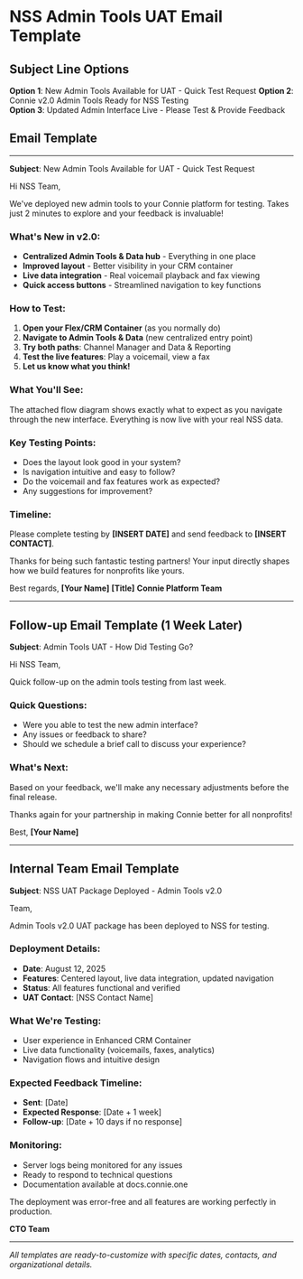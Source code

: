 # NSS Admin Tools UAT Email Template

## Subject Line Options

**Option 1**: New Admin Tools Available for UAT - Quick Test Request
**Option 2**: Connie v2.0 Admin Tools Ready for NSS Testing  
**Option 3**: Updated Admin Interface Live - Please Test & Provide Feedback

## Email Template

---

**Subject**: New Admin Tools Available for UAT - Quick Test Request

Hi NSS Team,

We've deployed new admin tools to your Connie platform for testing. Takes just 2 minutes to explore and your feedback is invaluable!

### What's New in v2.0:
- **Centralized Admin Tools & Data hub** - Everything in one place
- **Improved layout** - Better visibility in your CRM container
- **Live data integration** - Real voicemail playback and fax viewing
- **Quick access buttons** - Streamlined navigation to key functions

### How to Test:
1. **Open your Flex/CRM Container** (as you normally do)
2. **Navigate to Admin Tools & Data** (new centralized entry point)
3. **Try both paths**: Channel Manager and Data & Reporting
4. **Test the live features**: Play a voicemail, view a fax
5. **Let us know what you think!**

### What You'll See:
The attached flow diagram shows exactly what to expect as you navigate through the new interface. Everything is now live with your real NSS data.

### Key Testing Points:
- Does the layout look good in your system?
- Is navigation intuitive and easy to follow?
- Do the voicemail and fax features work as expected?
- Any suggestions for improvement?

### Timeline:
Please complete testing by **[INSERT DATE]** and send feedback to **[INSERT CONTACT]**.

Thanks for being such fantastic testing partners! Your input directly shapes how we build features for nonprofits like yours.

Best regards,
**[Your Name]**
**[Title]**
**Connie Platform Team**

---

## Follow-up Email Template (1 Week Later)

**Subject**: Admin Tools UAT - How Did Testing Go?

Hi NSS Team,

Quick follow-up on the admin tools testing from last week. 

### Quick Questions:
- Were you able to test the new admin interface?
- Any issues or feedback to share?
- Should we schedule a brief call to discuss your experience?

### What's Next:
Based on your feedback, we'll make any necessary adjustments before the final release.

Thanks again for your partnership in making Connie better for all nonprofits!

Best,
**[Your Name]**

---

## Internal Team Email Template

**Subject**: NSS UAT Package Deployed - Admin Tools v2.0

Team,

Admin Tools v2.0 UAT package has been deployed to NSS for testing.

### Deployment Details:
- **Date**: August 12, 2025
- **Features**: Centered layout, live data integration, updated navigation
- **Status**: All features functional and verified
- **UAT Contact**: [NSS Contact Name]

### What We're Testing:
- User experience in Enhanced CRM Container
- Live data functionality (voicemails, faxes, analytics)
- Navigation flows and intuitive design

### Expected Feedback Timeline:
- **Sent**: [Date]
- **Expected Response**: [Date + 1 week]
- **Follow-up**: [Date + 10 days if no response]

### Monitoring:
- Server logs being monitored for any issues
- Ready to respond to technical questions
- Documentation available at docs.connie.one

The deployment was error-free and all features are working perfectly in production.

**CTO Team**

---

*All templates are ready-to-customize with specific dates, contacts, and organizational details.*